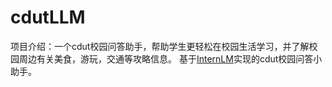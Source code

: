 # cdutLLM
项目介绍：一个cdut校园问答助手，帮助学生更轻松在校园生活学习，并了解校园周边有关美食，游玩，交通等攻略信息。
基于[InternLM](https://github.com/InternLM/Tutorial)实现的cdut校园问答小助手。
